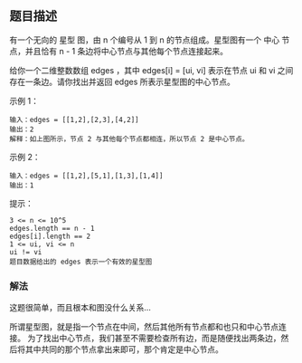 ## 题目描述
有一个无向的 星型 图，由 n 个编号从 1 到 n 的节点组成。星型图有一个 中心 节点，并且恰有 n - 1 条边将中心节点与其他每个节点连接起来。

给你一个二维整数数组 edges ，其中 edges[i] = [ui, vi] 表示在节点 ui 和 vi 之间存在一条边。请你找出并返回 edges 所表示星型图的中心节点。

示例 1：
```
输入：edges = [[1,2],[2,3],[4,2]]
输出：2
解释：如上图所示，节点 2 与其他每个节点都相连，所以节点 2 是中心节点。
```
示例 2：
```
输入：edges = [[1,2],[5,1],[1,3],[1,4]]
输出：1
```

提示：
```
3 <= n <= 10^5
edges.length == n - 1
edges[i].length == 2
1 <= ui, vi <= n
ui != vi
题目数据给出的 edges 表示一个有效的星型图
```

### 解法
这题很简单，而且根本和图没什么关系…

所谓星型图，就是指一个节点在中间，然后其他所有节点都和也只和中心节点连接。
为了找出中心节点，我们甚至不需要检查所有边，而是随便找出两条边，然后将其中共同的那个节点拿出来即可，那个肯定是中心节点。